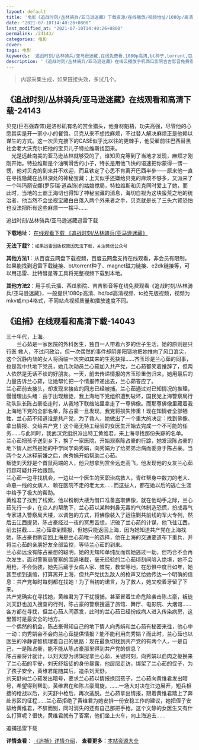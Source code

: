 ```yaml
---
layout: default
title: '电影《追战时刻/丛林骑兵/亚马逊迷藏》下载资源/在线播放/视频地址/1080p/高清/蓝光'
date: "2021-07-10T14:40:26+0800"
last_modified_at: "2021-07-10T14:40:26+0800"
permalink: /24143/
categories: 电影
cover:
tags: 电影
keywords: '追战时刻/丛林骑兵/亚马逊迷藏,在线免费看,1080p高清,bt种子,torrent,百度云盘,magnet,磁力链,迅雷下载资源'
description: '《追战时刻/丛林骑兵/亚马逊迷藏》在线云播放手机西瓜影院吉吉影音免费看，1080p高清bd/hd未删减完整版和tc抢先枪版，mkv/mp4格式，附带bt/torrent种子、magnet/磁力链、百度云盘、网盘资源迅雷下载链接'
---
```


>内容采集生成，如果链接失效，多试几个。


## 《追战时刻/丛林骑兵/亚马逊迷藏》在线观看和高清下载-24143

贝克(巨石强森饰)是洛杉矶有名的赏金猎头，他身材魁梧，功夫高强，尽管他的心愿其实是开一家小小的餐馆。贝克从来不想找麻烦，不过替人解决麻烦正是他赖以谋生的方式。这一次贝克接下的CASE似乎比以往的更棘手，他受雇前往巴西替黑社会老大沃克尔把他的宝贝儿子特拉维斯找回来。<br /> 　光是远赴南美的亚马逊丛林就够受的了，谁知贝克等到了当地才发现，麻烦才刚刚开始。特拉维斯是个油嘴滑舌的小子，特长是用他飞快的语速把你蒙得一愣一愣，他对贝克的到来并不欢迎，而且铁定了心思不肯离开巴西半步——原来他一直在寻找隐藏在丛林深处的神秘宝藏；上天似乎还嫌给贝克的麻烦不够多，又派来了一个叫玛丽安娜(罗莎瑞&middot;道森饰)的姑娘搅局，特拉维斯和贝克同时爱上了她，而此时，当地的土霸王海切也得知了神秘宝藏的消息，海切自视为这块蛮荒之地的统治者，他当然不会坐视宝藏白白落入两个外来者之手，贝克就是长了三头六臂恐怕也没法把所有这些麻烦一一摆平……


追战时刻/丛林骑兵/亚马逊迷藏迅雷下载

**下载地址**： [在线观看下载 《追战时刻/丛林骑兵/亚马逊迷藏》](https://www.993dy.com//vod-detail-id-23968.html) 


**无法下载?**：`如果迅雷因版权原因无法下载，关注微信公众号 `

**其他方法1**：从百度云网盘下载视频，百度云网盘支持在线观看，非会员有限制，如果能找到迅雷下载链接、bt/torrent种子、magnet磁力链接、e2dk链接等，可以用迅雷、比特彗星等工具将完整视频下载到本地。

**其他方法2**：用手机云播、西瓜影院、吉吉影音等在线免费观看《追战时刻/丛林骑兵/亚马逊迷藏》，一般提供1080p高清、hd/bd高清视频、tc抢先版视频，视频为mkv或mp4格式，不同站点视频质量和播放速度不同。


## 《追捕》在线观看和高清下载-14043

三十年代，上海。<br />　　兰心茹是一家医院的外科医生，独自一人带着六岁的侄子生活，她的原则是只行医 救人，不过问政治，但一次偶然的事件却阴差阳错地把她推向了风口浪尖，这个沉静内敛的女人将面临一次突如其来的生死抉择……齐玉珍是兰心茹的同事，也是我中共地下党员，她几次动员兰心茹加入共产党，兰心茹都笑着推辞了，但两人依然是无话不谈的好朋友。一天，前去传递情报的齐玉珍重伤归来，她用最后的力量告诉兰心茹，让她帮忙把一个情报传递出去，兰心茹答应了。<br />兰心茹前去接头，却发现来接应的同志已经被捕。兰心茹通过对已知情况的推理，慢慢理出头绪：由于出现叛徒，我上海地下党组织遭到破坏，国民党上海警察局行动队队长陈占豪临走时，从我地下联络站里拿走了一尊佛像。而那尊佛像里藏着我上海地下党的全部名单，陈占豪一旦发现，我党将损失惨重！现在知情者全部牺牲，兰心茹不知道谁是共产党，为了救人，她做出了一个重大的决定：找到佛像、拿出情报、交给共产党！这个毫无特工经验的女医生开始去完成一个不可能的任务&hellip;…与此同时，我武汉党组织派出特工黄维君，来上海寻找那份失踪的名单。<br />兰心茹把孩子送到乡下，换了一家医院，开始观察陈占豪的行踪，她发现陈占豪的地下情人居然是她的中学同学向秀娟，向秀娟为了给弟弟治病而委身于陈占豪。当两个女人冰释前嫌之后，向秀娟开始帮助兰心茹。<br />叛徒刘天舒是个首鼠两端的人，他只想拿到赏金远走高飞，他发现他的女友兰心茹行踪可疑并开始跟踪。<br />兰心茹一边寻找机会，一边以一个医生的天职治病救人，青红帮身中数刀的老大、命悬一线的女病人、赖在医院不走的老太太&hellip;…而这些人，都在她以后的逃亡生涯中给予了极大的帮助。<br />黄维君了找到了线索，他以粉刷大楼为借口准备盗取佛像，就在他动手之际，兰心茹先行一步，在众人的帮助下，兰心茹以某种刺鼻无毒的气体制造恐慌，扮成毒气专家进入警察局大楼，以调包的方式，将佛像装入了运往剿共前线的军火专列，然后去江西提货，陈占豪经过一夜的冥思苦想，识破了兰心茹的计谋，他飞往江西，前去拦截&hellip;…兰心茹拿到情报，但她只能返回上海，因为她知道共产党在上海找她，陈占豪也断定回上海是兰心茹唯一的选择，他在上海的交通要道布下重兵，并将兰心茹的亲朋好友全部监控，等待兰心茹的到来。<br />兰心茹远没有陈占豪想的聪明，她的无知和单纯反而帮她逃过一劫，但巧合不会再次发生，面对警察局警察的围追堵截，毫无经验的兰心茹顷刻间陷入绝境，她不会用枪，不会伪装，她先后藏于女病人家、妓院，教堂等地，在恐惧中度日如年，她甚至想到退缩，打算离开上海，但共产党扰乱敌人的枪声又给她传达一个明确的信息：共产党每时每刻都在找她！为了当初的诺言，为了救人，她又咬着牙留了下来。<br />共产党确实在寻找她，黄维君为了干扰搜捕，甚至冒着生命危险袭击陈占豪，叛徒刘天舒也加入搜查的行列，陈占豪的警察搜遍了旅馆、舞厅、电影院、大烟馆……各方都在寻找，但兰心茹人间蒸发，此时的兰心茹已经扮成病人进入传染病房，这里暂时是最安全的地方。<br />一个偶然的机会，陈占豪得知自己的地下情人向秀娟和兰心茹有秘密来往，他心中一动：向秀娟会不会向兰心茹提供情报？能不能利用向秀娟？而此时，兰心茹也以医生的冷静睿智梳理着自己的思路：现在最急切找到共产党的有两个人，一是自己，一是陈占豪，能不能从陈占豪那里得到共产党的信息？<br />陈占豪将计就计，以刘天舒为诱饵捉拿兰心茹，关键时刻，向秀娟以血肉之躯换来了兰心茹的平安，刘天舒叛徒的身份暴露，他层层走访，绑架了兰心茹的侄子，为了孩子安全，黄维君尾随其后，追杀刘天舒。<br />刘天舒向兰心茹发出暗号，要求兰心茹以情报换回孩子，兰心茹向黄维君发出暗号，希望得到帮助，黄维君在和陈占豪周旋，&hellip;…一场大对决在江边展开，短兵相接的枪战以后，刘天舒中枪后，再次逃脱。兰心茹拿出情报，跟着黄维君踏上了奔赴苏区的征程&hellip;…兰心茹拒绝了黄维君为她安排一份安稳工作的建议，她把侄子安排给黄维君，不辞而别，同时消失的还有自己那把手枪。这个文静的女医生又有什么打算呢？很快，黄维君就有了答案，他们坐上火车，向上海追去&hellip;…


追捕迅雷下载

**详情查看**： [《追捕》详情介绍](/movie/14043/)， **查看更多**：[本站资源大全](/movie/t/all/)


